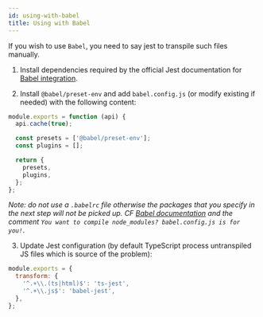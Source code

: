 ```yaml
---
id: using-with-babel
title: Using with Babel
---
```


If you wish to use `Babel`, you need to say jest to transpile such files manually.

1. Install dependencies required by the official Jest documentation for [Babel integration](https://jest-bot.github.io/jest/docs/babel.html).

2. Install `@babel/preset-env` and add `babel.config.js` (or modify existing if needed) with the following content:

```js
module.exports = function (api) {
  api.cache(true);

  const presets = ['@babel/preset-env'];
  const plugins = [];

  return {
    presets,
    plugins,
  };
};
```

_Note: do not use a `.babelrc` file otherwise the packages that you specify in the next step will not be picked up. CF [Babel documentation](https://babeljs.io/docs/en/configuration#what-s-your-use-case) and the comment `You want to compile node_modules? babel.config.js is for you!`_.

3. Update Jest configuration (by default TypeScript process untranspiled JS files which is source of the problem):

```js
module.exports = {
  transform: {
    '^.+\\.(ts|html)$': 'ts-jest',
    '^.+\\.js$': 'babel-jest',
  },
};
```

